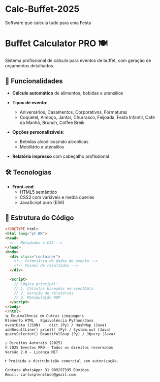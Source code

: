 # Calc-Buffet-2025
Software que calcula tudo para uma Festa
# Buffet Calculator PRO 🍽️

Sistema profissional de cálculo para eventos de buffet, com geração de orçamentos detalhados.

## 📌 Funcionalidades
- **Cálculo automático** de alimentos, bebidas e utensílios
- **Tipos de evento**:
  - Aniversários, Casamentos, Corporativos, Formaturas
  - Coquetel, Almoço, Jantar, Churrasco, Feijoada, Festa Infantil, Café da Manhã, Brunch, Coffee Breik
- **Opções personalizáveis**:
  - Bebidas alcoólicas/não alcoólicas
  - Mobiliário e utensílios

- **Relatório impresso** com cabeçalho profissional

## 🛠️ Tecnologias
- **Front-end**:
  - HTML5 semântico
  - CSS3 com variáveis e media queries
  - JavaScript puro (ES6)

## 📂 Estrutura do Código
```html
<!DOCTYPE html>
<html lang="pt-BR">
<head>
  <!-- Metadados e CSS -->
</head>
<body>
  <div class="container">
    <!-- Formulário de dados do evento -->
    <!-- Painel de resultados -->
  </div>
  
  <script>
    // Lógica principal:
    // 1. Cálculos baseados em eventData
    // 2. Geração de relatórios
    // 3. Manipulação DOM
  </script>
</body>
</html>
📊 Equivalência em Outras Linguagens
Elemento HTML	Equivalência Python/Java
eventData (JSON)	dict (Py) / HashMap (Java)
addResultLine()	print() (Py) / System.out (Java)
querySelector()	BeautifulSoup (Py) / JQuery (Java)

⚖️ Direitos Autorais (2025)
© 2025 Eventos PRO - Todos os direitos reservados
Versão 2.0 - Licença MIT

❗ Proibida a distribuição comercial sem autorização.

Contato WhatsApp: 31 989297395 Dúvidas.
Email: carlosplenitude@gmail.com
